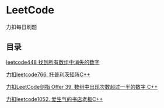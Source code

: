 # LeetCode
力扣每日刷题
## 目录
[leetcode448 找到所有数组中消失的数字](https://blog.csdn.net/qq_36711295/article/details/113831311?spm=1001.2014.3001.5501)


[力扣leetcode766. 托普利茨矩阵C++](https://blog.csdn.net/qq_36711295/article/details/113947153?spm=1001.2014.3001.5501)

[力扣LeetCode剑指 Offer 39. 数组中出现次数超过一半的数字 C++](https://blog.csdn.net/qq_36711295/article/details/113951407?spm=1001.2014.3001.5501)

[力扣leetcode1052. 爱生气的书店老板C++](https://blog.csdn.net/qq_36711295/article/details/113975533?spm=1001.2014.3001.5501)





